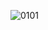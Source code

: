 ![0101](https://github.com/KapilpurecodeSoftware/template-4/assets/142224914/95a7f772-0371-4e8f-bad2-9bddaa8ac850)
